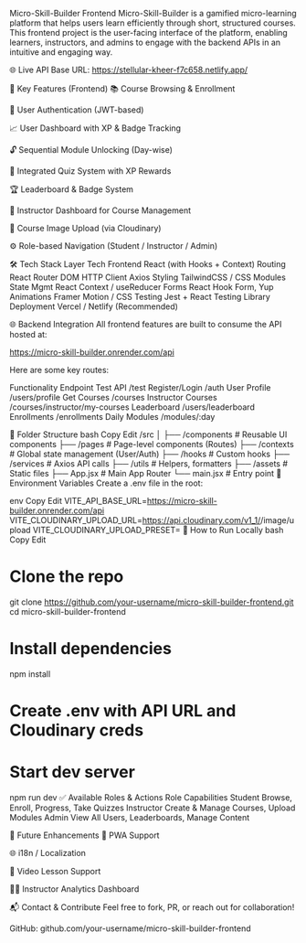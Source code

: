  Micro-Skill-Builder Frontend
Micro-Skill-Builder is a gamified micro-learning platform that helps users learn efficiently through short, structured courses. This frontend project is the user-facing interface of the platform, enabling learners, instructors, and admins to engage with the backend APIs in an intuitive and engaging way.

🌐 Live API Base URL: https://stellular-kheer-f7c658.netlify.app/

🚀 Key Features (Frontend)
📚 Course Browsing & Enrollment

🔐 User Authentication (JWT-based)

📈 User Dashboard with XP & Badge Tracking

🔓 Sequential Module Unlocking (Day-wise)

🧠 Integrated Quiz System with XP Rewards

🏆 Leaderboard & Badge System

🎨 Instructor Dashboard for Course Management

📂 Course Image Upload (via Cloudinary)

⚙️ Role-based Navigation (Student / Instructor / Admin)

🛠️ Tech Stack
Layer	Tech
Frontend	React (with Hooks + Context)
Routing	React Router DOM
HTTP Client	Axios
Styling	TailwindCSS / CSS Modules
State Mgmt	React Context / useReducer
Forms	React Hook Form, Yup
Animations	Framer Motion / CSS
Testing	Jest + React Testing Library
Deployment	Vercel / Netlify (Recommended)

🌐 Backend Integration
All frontend features are built to consume the API hosted at:

https://micro-skill-builder.onrender.com/api

Here are some key routes:

Functionality	Endpoint
Test API	/test
Register/Login	/auth
User Profile	/users/profile
Get Courses	/courses
Instructor Courses	/courses/instructor/my-courses
Leaderboard	/users/leaderboard
Enrollments	/enrollments
Daily Modules	/modules/:day

📁 Folder Structure
bash
Copy
Edit
/src
│
├── /components       # Reusable UI components
├── /pages            # Page-level components (Routes)
├── /contexts         # Global state management (User/Auth)
├── /hooks            # Custom hooks
├── /services         # Axios API calls
├── /utils            # Helpers, formatters
├── /assets           # Static files
├── App.jsx           # Main App Router
└── main.jsx          # Entry point
🔧 Environment Variables
Create a .env file in the root:

env
Copy
Edit
VITE_API_BASE_URL=https://micro-skill-builder.onrender.com/api
VITE_CLOUDINARY_UPLOAD_URL=https://api.cloudinary.com/v1_1/<your-cloud-name>/image/upload
VITE_CLOUDINARY_UPLOAD_PRESET=<your-preset>
🧪 How to Run Locally
bash
Copy
Edit
# Clone the repo
git clone https://github.com/your-username/micro-skill-builder-frontend.git
cd micro-skill-builder-frontend

# Install dependencies
npm install

# Create .env with API URL and Cloudinary creds

# Start dev server
npm run dev
✅ Available Roles & Actions
Role	Capabilities
Student	Browse, Enroll, Progress, Take Quizzes
Instructor	Create & Manage Courses, Upload Modules
Admin	View All Users, Leaderboards, Manage Content

📌 Future Enhancements
📱 PWA Support

🌐 i18n / Localization

🎥 Video Lesson Support

🧑‍🏫 Instructor Analytics Dashboard

📬 Contact & Contribute
Feel free to fork, PR, or reach out for collaboration!

GitHub: github.com/your-username/micro-skill-builder-frontend

